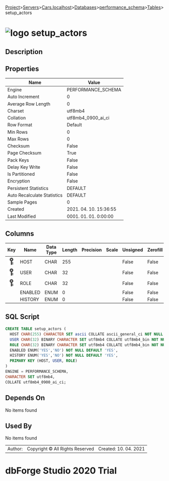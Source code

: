 [Project](../../../../../startpage.md)>[Servers](../../../../Servers.md)>[Cars.localhost](../../../Cars.localhost.md)>[Databases](../../Databases.md)>[performance_schema](../performance_schema.md)>[Tables](Tables.md)>setup_actors


# ![logo](../../../../../Images/table64.svg) setup_actors

## <a name="#Description"></a>Description
> 
## <a name="#Properties"></a>Properties
|Name|Value|
|---|---|
|Engine|PERFORMANCE_SCHEMA|
|Auto Increment|0|
|Average Row Length|0|
|Charset|utf8mb4|
|Collation|utf8mb4_0900_ai_ci|
|Row Format|Default|
|Min Rows|0|
|Max Rows|0|
|Checksum|False|
|Page Checksum|True|
|Pack Keys|False|
|Delay Key Write|False|
|Is Partitioned|False|
|Encryption|False|
|Persistent Statistics|DEFAULT|
|Auto Recalculate Statistics|DEFAULT|
|Sample Pages|0|
|Created|2021. 04. 10. 15:36:55|
|Last Modified|0001. 01. 01. 0:00:00|


## <a name="#Columns"></a>Columns
|Key|Name|Data Type|Length|Precision|Scale|Unsigned|Zerofill|Binary|Not Null|Auto Increment|Default|Virtual|Description|
|:---:|---|---|---|---|---|---|---|---|---|---|---|---|---|
|[![Primary Key ](../../../../../Images/primarykey.svg)](#Indexes)|HOST|CHAR|255|||False|False|False|True|False|'%'|False||
|[![Primary Key ](../../../../../Images/primarykey.svg)](#Indexes)|USER|CHAR|32|||False|False|True|True|False|'%'|False||
|[![Primary Key ](../../../../../Images/primarykey.svg)](#Indexes)|ROLE|CHAR|32|||False|False|True|True|False|'%'|False||
||ENABLED|ENUM|0|||False|False|False|True|False|'YES'|False||
||HISTORY|ENUM|0|||False|False|False|True|False|'YES'|False||

## <a name="#SqlScript"></a>SQL Script
```SQL
CREATE TABLE setup_actors (
  HOST CHAR(255) CHARACTER SET ascii COLLATE ascii_general_ci NOT NULL DEFAULT '%',
  USER CHAR(32) BINARY CHARACTER SET utf8mb4 COLLATE utf8mb4_bin NOT NULL DEFAULT '%',
  ROLE CHAR(32) BINARY CHARACTER SET utf8mb4 COLLATE utf8mb4_bin NOT NULL DEFAULT '%',
  ENABLED ENUM('YES','NO') NOT NULL DEFAULT 'YES',
  HISTORY ENUM('YES','NO') NOT NULL DEFAULT 'YES',
  PRIMARY KEY (HOST, USER, ROLE)
)
ENGINE = PERFORMANCE_SCHEMA,
CHARACTER SET utf8mb4,
COLLATE utf8mb4_0900_ai_ci;
```

## <a name="#DependsOn"></a>Depends On
No items found

## <a name="#UsedBy"></a>Used By
No items found

||||
|---|---|---|
|Author: |Copyright © All Rights Reserved|Created: 10. 04. 2021|
# dbForge Studio 2020 Trial